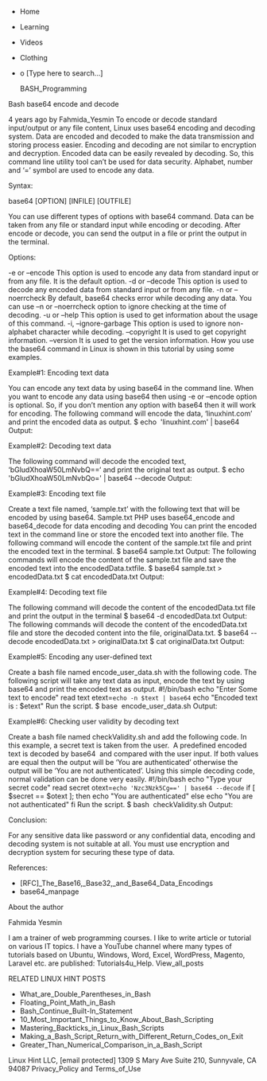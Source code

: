 





















































* Home
* Learning
* Videos
* Clothing
*
  o [Type here to search...]


   BASH_Programming


Bash base64 encode and decode

4 years ago
by Fahmida_Yesmin
To encode or decode standard input/output or any file content, Linux uses
base64 encoding and decoding system. Data are encoded and decoded to make the
data transmission and storing process easier. Encoding and decoding are not
similar to encryption and decryption. Encoded data can be easily revealed by
decoding. So, this command line utility tool can’t be used for data security.
Alphabet, number and ‘=’ symbol are used to encode any data.


Syntax:


base64 [OPTION] [INFILE] [OUTFILE]

You can use different types of options with base64 command. Data can be taken
from any file or standard input while encoding or decoding. After encode or
decode, you can send the output in a file or print the output in the terminal.

Options:

-e or –encode
This option is used to encode any data from standard input or from any file. It
is the default option.
-d or –decode
This option is used to decode any encoded data from standard input or from any
file.
-n or –noerrcheck
By default, base64 checks error while decoding any data. You can use –n or
–noerrcheck option to ignore checking at the time of decoding.
-u or –help
This option is used to get information about the usage of this command.
-i, –ignore-garbage
This option is used to ignore non-alphabet character while decoding.
–copyright
It is used to get copyright information.
–version
It is used to get the version information.
How you use the base64 command in Linux is shown in this tutorial by using some
examples.

Example#1: Encoding text data

You can encode any text data by using base64 in the command line. When you want
to encode any data using base64 then using -e or –encode option is optional.
So, if you don’t mention any option with base64 then it will work for encoding.
The following command will encode the data, ‘linuxhint.com’ and print the
encoded data as output.
$ echo  'linuxhint.com' | base64
Output:

Example#2: Decoding text data

The following command will decode the encoded text, ‘bGludXhoaW50LmNvbQ==‘ and
print the original text as output.
$ echo 'bGludXhoaW50LmNvbQo=' | base64 --decode
Output:

Example#3: Encoding text file

Create a text file named, ‘sample.txt’ with the following text that will be
encoded by using base64.
Sample.txt
PHP uses base64_encode and base64_decode for data encoding and decoding
You can print the encoded text in the command line or store the encoded text
into another file. The following command will encode the content of the
sample.txt file and print the encoded text in the terminal.
$ base64 sample.txt
Output:
The following commands will encode the content of the sample.txt file and save
the encoded text into the encodedData.txtfile.
$ base64 sample.txt > encodedData.txt
$ cat encodedData.txt
Output:

Example#4: Decoding text file

The following command will decode the content of the encodedData.txt file and
print the output in the terminal
$ base64 -d encodedData.txt
Output:
The following commands will decode the content of the encodedData.txt file and
store the decoded content into the file, originalData.txt.
$ base64 --decode encodedData.txt > originalData.txt
$ cat originalData.txt
Output:

Example#5: Encoding any user-defined text

Create a bash file named encode_user_data.sh with the following code. The
following script will take any text data as input, encode the text by using
base64 and print the encoded text as output.
#!/bin/bash
echo "Enter Some text to encode"
read text
etext=`echo -n $text | base64`
echo "Encoded text is : $etext"
Run the script.
$ base  encode_user_data.sh
Output:

Example#6: Checking user validity by decoding text

Create a bash file named checkValidity.sh and add the following code. In this
example, a secret text is taken from the user.  A predefined encoded text is
decoded by base64  and compared with the user input. If both values are equal
then the output will be ‘You are authenticated’ otherwise the output will be
‘You are not authenticated’. Using this simple decoding code, normal validation
can be done very easily.
#!/bin/bash
echo "Type your secret code"
read secret
otext=`echo 'Nzc3Nzk5Cg==' | base64 --decode`
if [ $secret == $otext ]; then
echo "You are authenticated"
else
echo "You are not authenticated"
fi
Run the script.
$ bash  checkValidity.sh
Output:

Conclusion:

For any sensitive data like password or any confidential data, encoding and
decoding system is not suitable at all. You must use encryption and decryption
system for securing these type of data.

References:


* [RFC]_The_Base16,_Base32,_and_Base64_Data_Encodings
* base64_manpage



About the author


Fahmida Yesmin

I am a trainer of web programming courses. I like to write article or tutorial
on various IT topics. I have a YouTube channel where many types of tutorials
based on Ubuntu, Windows, Word, Excel, WordPress, Magento, Laravel etc. are
published: Tutorials4u_Help.
View_all_posts

RELATED LINUX HINT POSTS


* What_are_Double_Parentheses_in_Bash
* Floating_Point_Math_in_Bash
* Bash_Continue_Built-In_Statement
* 10_Most_Important_Things_to_Know_About_Bash_Scripting
* Mastering_Backticks_in_Linux_Bash_Scripts
* Making_a_Bash_Script_Return_with_Different_Return_Codes_on_Exit
* Greater_Than_Numerical_Comparison_in_a_Bash_Script

Linux Hint LLC, [email protected]
1309 S Mary Ave Suite 210, Sunnyvale, CA 94087
 Privacy_Policy and Terms_of_Use
